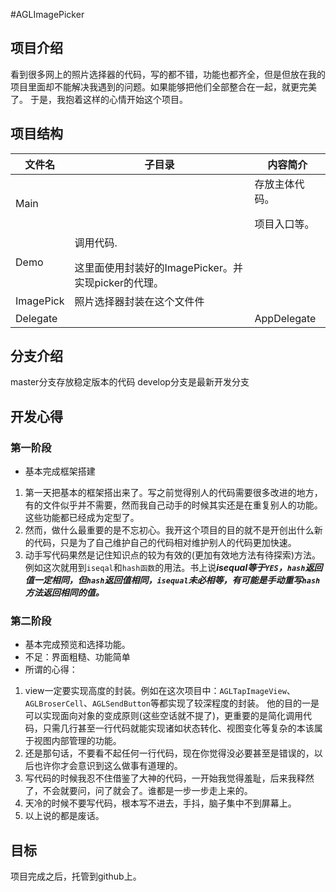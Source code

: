 #AGLImagePicker
## 项目介绍
看到很多网上的照片选择器的代码，写的都不错，功能也都齐全，但是但放在我的项目里面却不能解决我遇到的问题。如果能够把他们全部整合在一起，就更完美了。
于是，我抱着这样的心情开始这个项目。
## 项目结构
文件名 | 子目录 | 内容简介
--- | --- | ---
Main |  | 存放主体代码。</p>项目入口等。
 | Demo | 调用代码.</p>这里面使用封装好的ImagePicker。并实现picker的代理。
 | ImagePick | 照片选择器封装在这个文件件
Delegate |  | AppDelegate
## 分支介绍
master分支存放稳定版本的代码
develop分支是最新开发分支
## 开发心得
### 第一阶段
- 基本完成框架搭建
1. 第一天把基本的框架搭出来了。写之前觉得别人的代码需要很多改进的地方，有的文件似乎并不需要，然而我自己动手的时候其实还是在重复别人的功能。这些功能都已经成为定型了。
2. 然而，做什么最重要的是不忘初心。我开这个项目的目的就不是开创出什么新的代码，只是为了自己维护自己的代码相对维护别人的代码更加快速。
3. 动手写代码果然是记住知识点的较为有效的(更加有效地方法有待探索)方法。例如这次就用到`iseqal`和`hash函数`的用法。书上说***isequal等于`YES`，`hash`返回值一定相同，但`hash`返回值相同，`isequal`未必相等，有可能是手动重写`hash`方法返回相同的值。***
### 第二阶段
- 基本完成预览和选择功能。
- 不足：界面粗糙、功能简单
- 所谓的心得：
1. view一定要实现高度的封装。例如在这次项目中：`AGLTapImageView`、`AGLBroserCell`、`AGLSendButton`等都实现了较深程度的封装。 他的目的一是可以实现面向对象的变成原则(这些空话就不提了)，更重要的是简化调用代码，只需几行甚至一行代码就能实现诸如状态转化、视图变化等复杂的本该属于视图内部管理的功能。
2. 还是那句话，不要看不起任何一行代码，现在你觉得没必要甚至是错误的，以后也许你才会意识到这么做事有道理的。
3. 写代码的时候我忍不住借鉴了大神的代码，一开始我觉得羞耻，后来我释然了，不会就要问，问了就会了。谁都是一步一步走上来的。
4. 天冷的时候不要写代码，根本写不进去，手抖，脑子集中不到屏幕上。
5. 以上说的都是废话。
## 目标
项目完成之后，托管到github上。